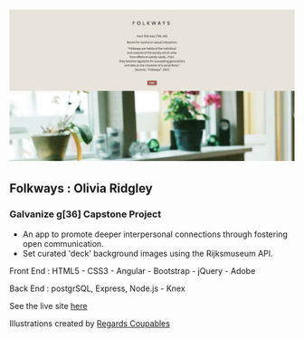 ![Screen Shot](/public/assets/screenShot.png)
===========================================================
## Folkways : Olivia Ridgley

### Galvanize g[36] Capstone Project

* An app to promote deeper interpersonal connections through fostering open communication.
* Set curated 'deck' background images using the Rijksmuseum API.

Front End : HTML5 - CSS3 - Angular - Bootstrap - jQuery - Adobe

Back End : postgrSQL, Express, Node.js - Knex

See the live site [here](folkways.herokuapp.com)

Illustrations created by [Regards Coupables](https://regardscoupables.myshopify.com/pages/about)
